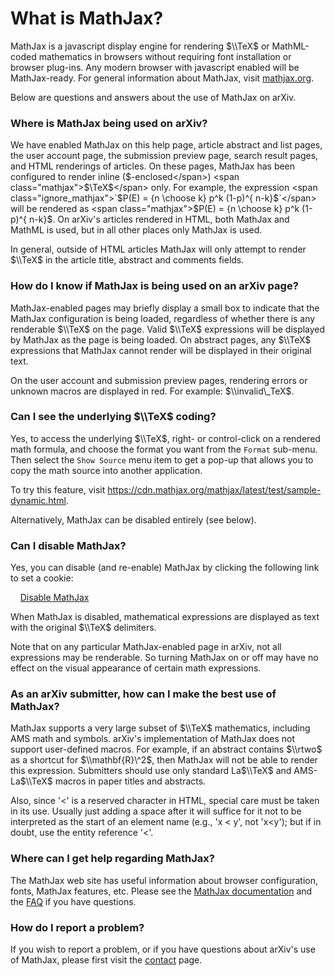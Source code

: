 What is MathJax?
================

MathJax is a javascript display engine for rendering <span class="mathjax">$\\TeX$</span> or
MathML-coded mathematics in browsers without requiring font installation
or browser plug-ins. Any modern browser with javascript enabled will be
MathJax-ready. For general information about MathJax, visit
[mathjax.org](https://mathjax.org).

Below are questions and answers about the use of MathJax on arXiv.

### Where is MathJax being used on arXiv?

We have enabled MathJax on this help page, article abstract and list
pages, the user account page, the submission preview page, search
result pages, and HTML renderings of articles. On these pages, MathJax has been configured to render
inline (<span class="ignore_mathjax">$-enclosed</span>) <span
class="mathjax">$\\TeX$</span> only. For example, the expression
<span class="ignore_mathjax">`$P(E) = {n \choose k} p^k (1-p)^{ n-k}$`</span>
will be rendered as <span class="mathjax">$P(E) = {n \choose k} p^k (1-p)^{ n-k}$</span>. 
On arXiv's articles rendered in HTML, both MathJax and MathML is used, but in all other
places only MathJax is used.

In general, outside of HTML articles MathJax will only attempt to render
<span class="mathjax">$\\TeX$</span> in the article title, abstract and comments fields.

### How do I know if MathJax is being used on an arXiv page?

MathJax-enabled pages may briefly display a small box to indicate that
the MathJax configuration is being loaded, regardless of whether there
is any renderable <span class="mathjax">$\\TeX$</span> on the page. Valid 
<span class="mathjax">$\\TeX$</span> expressions will be
displayed by MathJax as the page is being loaded. On abstract pages, any
<span class="mathjax">$\\TeX$<span> expressions that MathJax cannot render will be displayed in
their original text.

On the user account and submission preview pages, rendering errors or
unknown macros are displayed in red. For example: <span class="mathjax">$\\invalid\_TeX$</span>.

### Can I see the underlying <span class="mathjax">$\\TeX$</span> coding? 

Yes, to access the underlying <span class="mathjax">$\\TeX$</span>,
right- or control-click on a rendered math formula, and choose the
format you want from the `Format` sub-menu.
Then select the `Show Source` menu item to get a pop-up that allows you to copy the math
source into another application.

To try this feature, visit <https://cdn.mathjax.org/mathjax/latest/test/sample-dynamic.html>.

Alternatively, MathJax can be disabled entirely (see below).

### Can I disable MathJax?

Yes, you can disable (and re-enable) MathJax by clicking the following
link to set a cookie:

    <a href="javascript:setMathjaxCookie()" id="mathjax_toggle">Disable MathJax</a>

When MathJax is disabled, mathematical expressions are displayed as text
with the original <span class="mathjax">$\\TeX$</span> delimiters.

Note that on any particular MathJax-enabled page in arXiv, not all
expressions may be renderable. So turning MathJax on or off may have no
effect on the visual appearance of certain math expressions.

### As an arXiv submitter, how can I make the best use of MathJax?

MathJax supports a very large subset of <span class="mathjax">$\\TeX$</span> mathematics, including
AMS math and symbols. arXiv's implementation of MathJax does not support
user-defined macros. For example, if an abstract contains <span class="mathjax">$\\rtwo$</span> as a
shortcut for <span class="mathjax">$\\mathbf{R}\^2$</span>, then MathJax will not be able to render
this expression. Submitters should use only standard <span class="mathjax">La$\\TeX$</span> and
AMS-La<span class="mathjax">$\\TeX$</span> macros in paper titles and abstracts.

Also, since '<' is a reserved character in HTML, special care must be
taken in its use. Usually just adding a space after it will suffice for
it not to be interpreted as the start of an element name (e.g., 'x <
y', not 'x<y'); but if in doubt, use the entity reference '&lt;'.

### Where can I get help regarding MathJax?

The MathJax web site has useful information about browser configuration,
fonts, MathJax features, etc. Please see the [MathJax
documentation](https://docs.mathjax.org/en/latest/index.html) and the
[FAQ](https://docs.mathjax.org/en/latest/misc/faq.html) if you have
questions.

### How do I report a problem?

If you wish to report a problem, or if you have questions about arXiv's
use of MathJax, please first visit the [contact](contact.md) page.

